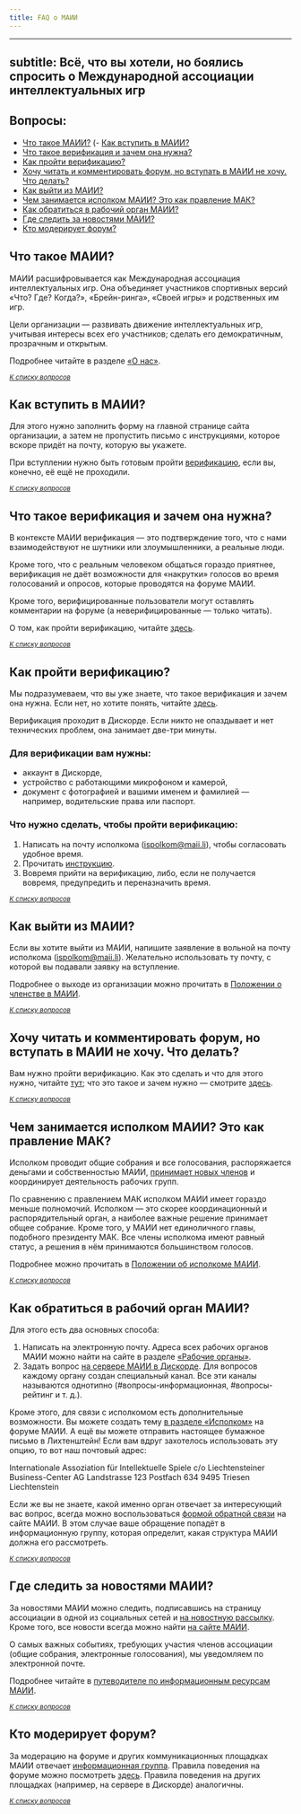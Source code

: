 ```yaml
---
title: FAQ о МАИИ
---
```


---
subtitle: Всё, что вы хотели, но боялись спросить о Международной ассоциации интеллектуальных игр
---

## Вопросы: <a name=”atop”></a>
- [Что такое МАИИ?](#wtf)
(- [Как вступить в МАИИ?](#join-how)
- [Что такое верификация и зачем она нужна?](#verification-wtf)
- [Как пройти верификацию?](#verification-how)
- [Хочу читать и комментировать форум, но вступать в МАИИ не хочу. Что делать?](#read-forum-how)
- [Как выйти из МАИИ?](#exit-how)
- [Чем занимается исполком МАИИ? Это как правление МАК?](#ispolkim-wtf)
- [Как обратиться в рабочий орган МАИИ?](#email-organs)
- [Где следить за новостями МАИИ?](#tracking-news)
- [Кто модерирует форум?](#who-moderate)

## Что такое МАИИ? <a name=”wtf”></a>

МАИИ расшифровывается как Международная ассоциация интеллектуальных игр. Она объединяет участников спортивных версий «Что? Где? Когда?», «Брейн-ринга», «Своей игры» и родственных им игр. 

Цели организации — развивать движение интеллектуальных игр, учитывая интересы всех его участников; сделать его демократичным, прозрачным и открытым. 

Подробнее читайте в разделе [«О нас»](https://www.maii.li/p/about).

*<small>[К списку вопросов](#atop)</small>*

## Как вступить в МАИИ? <a name=”join-how”></a>

Для этого нужно заполнить форму на главной странице сайта организации, а затем не пропустить письмо с инструкциями, которое вскоре придёт на почту, которую вы укажете.

При вступлении нужно быть готовым пройти [верификацию](#verification-wtf), если вы, конечно, её ещё не проходили.

*<small>[К списку вопросов](#atop)</small>*

## Что такое верификация и зачем она нужна? <a name=”verification-wtf”></a>

В контексте МАИИ верификация — это подтверждение того, что с нами взаимодействуют не шутники или злоумышленники, а реальные люди. 

Кроме того, что с реальным человеком общаться гораздо приятнее, верификация не даёт возможности для «накрутки» голосов во время голосований и опросов, которые проводятся на форуме МАИИ.

Кроме того, верифицированные пользователи могут оставлять комментарии на форуме (а неверифицированные — только читать).

О том, как пройти верификацию, читайте [здесь](#verification-how).

*<small>[К списку вопросов](#atop)</small>*

## Как пройти верификацию? <a name=”verification-how”></a>

Мы подразумеваем, что вы уже знаете, что такое верификация и зачем она нужна. Если нет, но хотите понять, читайте [здесь](#verification-wtf).

Верификация проходит в Дискорде. Если никто не опаздывает и нет технических проблем, она занимает две-три минуты. 

### Для верификации вам нужны:
- аккаунт в Дискорде, 
- устройство с работающими микрофоном и камерой,
- документ с фотографией и вашими именем и фамилией — например, водительские права или паспорт.

### Что нужно сделать, чтобы пройти верификацию:

1. Написать на почту исполкома (<ispolkom@maii.li>), чтобы согласовать удобное время.
2. Прочитать [инструкцию](https://docs.google.com/document/d/e/2PACX-1vQyLoGxHc7NguxGasRKHBpJqWL5DoMiAzZ75wWnHBFMLnMJiercvlJ_sWfzMF6IJH7oMh64ruUgHvDm/pub).
3. Вовремя прийти на верификацию, либо, если не получается вовремя, предупредить и переназначить время.

*<small>[К списку вопросов](#atop)</small>*

## Как выйти из МАИИ? <a name=”exit-how”></a>

Если вы хотите выйти из МАИИ, напишите заявление в вольной на почту исполкома (<ispolkom@maii.li>). Желательно использовать ту почту, с которой вы подавали заявку на вступление.

Подробнее о выходе из организации можно прочитать в [Положении о членстве в МАИИ](https://www.maii.li/docs/2021-05-29-polozhenie-o-chlenstve-mezhdunarodnoj-associacii-intellektualnyh-igr/).

*<small>[К списку вопросов](#atop)</small>*

## Хочу читать и комментировать форум, но вступать в МАИИ не хочу. Что делать? <a name=”read-forum-how”></a>

Вам нужно пройти верификацию. Как это сделать и что для этого нужно, читайте [тут](#verification-how); что это такое и зачем нужно — смотрите [здесь](#verification-wtf).

*<small>[К списку вопросов](#atop)</small>*

## Чем занимается исполком МАИИ? Это как правление МАК? <a name=”ispolkom-wtf”></a>

Исполком проводит общие собрания и все голосования, распоряжается деньгами и собственностью МАИИ, [принимает новых членов](https://www.maii.li/#join) и координирует деятельность рабочих групп.

По сравнению с правлением МАК исполком МАИИ имеет гораздо меньше полномочий. Исполком — это скорее координационный и распорядительный орган, а наиболее важные решение принимает общее собрание. Кроме того, у МАИИ нет единоличного главы, подобного президенту МАК. Все члены исполкома имеют равный статус, а решения в нём принимаются большинством голосов. 

Подробнее можно прочитать в [Положении об исполкоме МАИИ](https://www.maii.li/docs/2021-05-29-polozhenie-ob-ispolnitelnom-komitete-mezhdunarodnoj-associacii-intellektualnyh-igr/).

*<small>[К списку вопросов](#atop)</small>*

## Как обратиться в рабочий орган МАИИ? <a name=”email-organs”></a>

Для этого есть два основных способа:

1. Написать на электронную почту. Адреса всех рабочих органов МАИИ можно найти на сайте в разделе [«Рабочие органы»](https://www.chgk.info/p/who).
2. Задать вопрос [на сервере МАИИ  в Дискорде](https://discord.com/invite/6Yjd83yV98). Для вопросов каждому органу создан специальный канал. Все эти каналы называются однотипно (#вопросы-информационная, #вопросы-рейтинг и т. д.).

Кроме этого, для связи с исполкомом есть дополнительные возможности. Вы можете создать тему [в разделе «Исполком»](https://forum.znatoki.site/c/ispolkom/15) на форуме МАИИ. А ещё вы можете отправить настоящее бумажное письмо в Лихтенштейн! Если вам вдруг захотелось использовать эту опцию, то вот наш почтовый адрес:

Internationale Assoziation für Intellektuelle Spiele
c/o Liechtensteiner Business-Center AG
Landstrasse 123
Postfach 634
9495 Triesen
Liechtenstein

Если же вы не знаете, какой именно орган отвечает за интересующий вас вопрос, всегда можно воспользоваться [формой обратной связи](https://www.maii.li/contact) на сайте МАИИ. В этом случае ваше обращение попадёт в информационную группу, которая определит, какая структура МАИИ должна его рассмотреть.

*<small>[К списку вопросов](#atop)</small>*

## Где следить за новостями МАИИ? <a name=”tracking-news”></a>

За новостями МАИИ можно следить, подписавшись на страницу ассоциации в одной из социальных сетей и [на новостную рассылку](https://infomaii.substack.com/). Кроме того, все новости всегда можно найти [на сайте МАИИ](https://www.maii.li/news). 

О самых важных событиях, требующих участия членов ассоциации (общие собрания, электронные голосования), мы уведомляем по электронной почте.

Подробнее читайте в [путеводителе по информационным ресурсам МАИИ](https://www.maii.li/docs/2022-02-03-putevoditel-po-informacionnym-resursam-maii/).

*<small>[К списку вопросов](#atop)</small>*

## Кто модерирует форум? <a name=”who-moderate”></a>

За модерацию на форуме и других коммуникационных площадках МАИИ отвечает [информационная группа](https://www.maii.li/p/who). Правила поведения на форуме можно посмотреть [здесь](https://forum.znatoki.site/faq). Правила поведения на других площадках (например, на сервере в Дискорде) аналогичны.

*<small>[К списку вопросов](#atop)</small>*